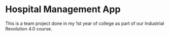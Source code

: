 # Hospital Management App

This is a team project done in my 1st year of college as part of our Industrial Revolution 4.0 course.
